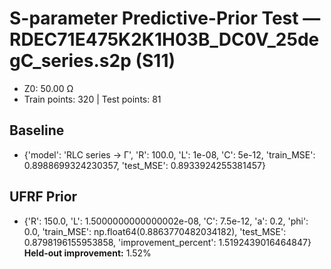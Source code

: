 # S-parameter Predictive-Prior Test — RDEC71E475K2K1H03B_DC0V_25degC_series.s2p (S11)
- Z0: 50.00 Ω
- Train points: 320  |  Test points: 81

## Baseline
- {'model': 'RLC series -> Γ', 'R': 100.0, 'L': 1e-08, 'C': 5e-12, 'train_MSE': 0.8988699324230357, 'test_MSE': 0.8933924255381457}

## UFRF Prior
- {'R': 150.0, 'L': 1.5000000000000002e-08, 'C': 7.5e-12, 'a': 0.2, 'phi': 0.0, 'train_MSE': np.float64(0.8863770482034182), 'test_MSE': 0.8798196155953858, 'improvement_percent': 1.5192439016464847}
**Held-out improvement:** 1.52%